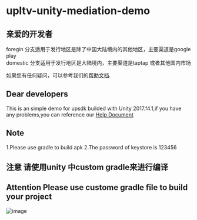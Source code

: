 # upltv-unity-mediation-demo

## 亲爱的开发者

 foregin 分支适用于发行地区是除了中国大陆境内的其他地区，主要渠道是google play
<br/>
 domestic       分支适用于发行地区是大陆境内，主要渠道是taptap 或者其他国内市场
<br/>

如果您有任何疑问，可以参考我们的[帮助文档](https://www.upltv.com/doc/ "help doc"). 

## Dear developers
This is an simple demo for upsdk  builded with Unity 2017.f4.1,if you have any problems,you can reference our [Help Document](https://www.upltv.com/doc/dashboard?id=ff0c8283-a6ed-4ec6-a16e-fffa9e570ba8&name=Get%2520started&lang=en-US "help doc")

## Note
1.Please use gradle to build apk
2.The password of keystore is 123456

## **注意** 请使用unity 中custom gradle来进行编译
## **Attention** Please use custome gradle file to build your project
![image](https://github.com/upltv/upltv-unity-mediation-demo/blob/3007_foreign/img/gradleTemple.png)

